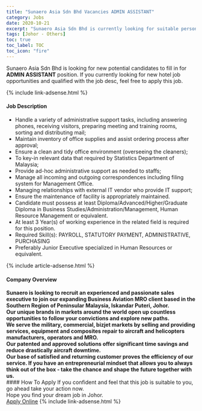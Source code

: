 ```yaml
---
title: "Sunaero Asia Sdn Bhd Vacancies ADMIN ASSISTANT" 
category: Jobs 
date: 2020-10-21 
excerpt: "Sunaero Asia Sdn Bhd is currently looking for suitable person to fill in the ADMIN ASSISTANT which positioned at Johor - Others" 
tags: [Johor - Others] 
toc: true 
toc_label: TOC 
toc_icon: "fire" 
--- 
```


<p>Sunaero Asia Sdn Bhd is looking for new potential candidates to fill in for <b>ADMIN ASSISTANT</b> position. If you currently looking for new hotel job opportunities and qualified with the job desc, feel free to apply this job.
</p>{% include link-adsense.html %} 
<div><div><h4>Job Description</h4></div><div><div><span><div><ul><li>Handle a variety of administrative support tasks, including answering phones, receiving visitors, preparing meeting and training rooms, sorting and distributing mail;</li><li>Maintain inventory of office supplies and assist ordering process after approval;</li><li>Ensure a clean and tidy office environment (overseeing the cleaners);</li><li>To key-in relevant data that required by Statistics Department of Malaysia;</li><li>Provide ad-hoc administrative support as needed to staffs;</li><li>Manage all incoming and outgoing correspondences including filing system for Management Office.</li><li>Managing relationships with external IT vendor who provide IT support;</li><li>Ensure the maintenance of facility is appropriately maintained.</li><li>Candidate must possess at least Diploma/Advanced/Higher/Graduate Diploma in Business Studies/Administration/Management, Human Resource Management or equivalent.</li><li>At least 3&#160;Year(s) of working experience in the related field is required for this position.</li><li>Required Skill(s): PAYROLL, STATUTORY PAYMENT, ADMINISTRATIVE, PURCHASING</li><li>Preferably Junior Executive specialized in Human Resources or equivalent.</li></ul></div></span></div></div></div> 
{% include article-adsense.html %} 
<div><div><h4>Company Overview</h4></div><div><div><span><div><div>
<div><strong>Sunaero is looking to recruit an experienced and passionate sales executive to join our expanding Business Aviation MRO client based in the Southern Region of Peninsular Malaysia, Iskandar Puteri, Johor.</strong></div>
<div><strong>Our unique brands in markets around the world open up countless opportunities to follow your convictions and explore new paths.</strong></div>
<div><strong>We serve the military, commercial, bizjet markets by selling and providing services, equipment and composites repair to aircraft and helicopters manufacturers, operators and MRO.</strong></div>
<div><strong>Our patented and approved solutions offer significant time savings and reduce drastically aircraft downtime.</strong></div>
<div><strong>Our base of satisfied and returning customer proves the efficiency of our service. If you have an entrepreneurial mindset that allows you to always think out of the box - take the chance and shape the future together with us.</strong></div>
</div></div></span></div></div></div> 
#### How To Apply 
If you confident and feel that this job is suitable to you, go ahead take your action now. <br/> 
Hope you find your dream job in Johor. <br/> 
<a href="https://www.jobstreet.com.my/en/job/admin-assistant-4409257?jobId=jobstreet-my-job-4409257" class="btn btn--info" target="_blank" rel="nofollow noopenner">Apply Online</a> 
{% include link-adsense.html %} 